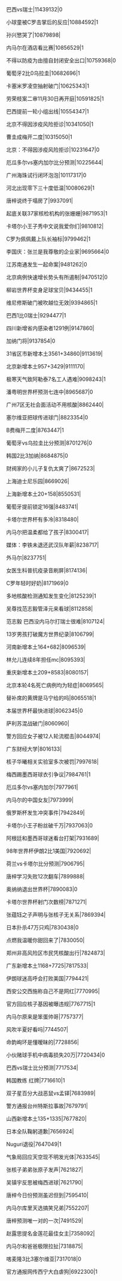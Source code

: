 巴西vs瑞士|11439132|0

小球童被C罗击掌后的反应|10884592|1

孙兴慜哭了|10879898|

内马尔在酒店看比赛|10856529|1

不得以防疫为由擅自封闭安全出口|10759368|0

葡萄牙2比0乌拉圭|10682696|1

卡塞米罗凌空抽射破门|10625343|1

劳荣枝案二审11月30日再开庭|10591825|1

巴西提前一轮小组出线|10554347|1

北京不得因涉疫风险拒诊|10341050|1

曹圭成梅开二度|10315050|1

北京：不得因涉疫风险拒诊|10231647|0

厄瓜多尔vs塞内加尔比分预测|10225644|

广州海珠试行闭环泡泡|10117317|0

河北出现零下三十度低温|10080629|1

唐梓说终于塌房了|9937091|

起底关联37家核检机构的张姗姗|9871953|1

卡塔尔小王子秀中文说我爱你们|9810812|

C罗为佩佩戴上队长袖标|9799462|1

李国庆：张兰是我尊敬的企业家|9695664|0

江苏南通发生一起命案|9481262|0

北京病例快速增长势头有所遏制|9470512|0

柳岩世界杯变身足球宝贝|9434455|1

维尼修斯破门被吹越位无效|9394865|1

巴西1比0瑞士|9294477|1

四川新增省内感染者1291例|9147860|

加纳门将|9137854|0

31省区市新增本土3561+34860|9113619|

北京新增本土957+3429|9111170|

极寒天气致阿勒泰7名工人遇难|9098243|1

潘粤明世界杯预测七连中|8965687|0

广州7区无社会面活动不用核酸|8862440|

塞尔维亚把球传进球门|8823354|0

B费梅开二度|8763447|1

葡萄牙vs乌拉圭比分预测|8701276|0

韩国2比3加纳|8684875|0

财阀家的小儿子复仇太爽了|8672523|

上海迪士尼乐园|8669026|

上海新增本土20+158|8550531|

葡萄牙提前锁定16强|8483741|

卡塔尔世界杯有多冷|8318480|

内马尔把温柔都给了孩子|8300417|

媒体：李铁未退还武汉队年薪|8238717|

外马尔|8237751|

女医生科普抗疫录音刷屏|8174136|

C罗年轻时好奶|8171969|0

多地核酸检测通知发生变化|8125239|1

吴尊找范志毅管泽元来看球|8112858|

范志毅 巴西没内马尔打瑞士很难|8107124|

13岁男孩打破魔方世界纪录|8106799|

河南新增本土164+682|8096539|

林允儿连续8年担任mc|8095393|

重庆新增本土209+8583|8080157|

北京本轮4名死亡病例均为轻症|8069565|

替补席的黄牌是马宁给的吗|8065518|1

本届世界杯最快进球|8062345|0

萨利苏混战破门|8060960|

警方回应女子被12人轮流棍击|8044974|

广东财经大学|8016133|

核子华曦相关实验室多次被罚|7997618|

梅西踢墨西哥球衣引争议|7984761|1

厄瓜多尔vs塞内加尔|7977961|

内马尔的中国女友|7973999|

俄罗斯杯发生冲突事件|7942849|

卡塔尔小王子粉丝破千万|7937063|0

阿根廷和墨西哥球迷看台打架|7931689|

98年世界杯伊朗2比1美国|7920692|

荷兰vs卡塔尔比分预测|7906795|

唐梓学习失败12次翻车|7899888|

奥纳纳退出世界杯|7890083|0

卡塔尔世界杯射门次数榜|7871271|

张蕴钰之子声明与张核子无关系|7869394|

日本扑杀47万只鸡|7830438|0

点燃我温暖你甜回来了|7830050|

郑州非高风险区市民凭核酸出行|7824873|

广东新增本土1168+7725|7817533|

伊朗球迷高呼会打败美国|7794421|

西安公交西施称自己不是网红|7770995|

官方回应核子基因被曝违规|7767715|1

内马尔原来是笨蛋帅哥|7757377|

风吹半夏好看吗|7744507|

命韵峋环是懂暧昧的|7728856|

小伙赌球手机中病毒损失20万|7720434|0

巴西vs瑞士比分预测|7717534|

韩国教练 红牌|7716610|1

双子星百分大战恶鼠vs孟铎|7683989|

警方通报台州特斯拉事故|7679791|

山西新增本土135+1335|7677820|

日本全队鞠躬道歉|7656924|

Nuguri退役|7647049|1

气象局回应天空现不明发光体|7633545|

张核子弟弟张原子发声|7621827|

吴镇宇反思被梅西进球|7621790|

唐梓今日份预测虽迟但到|7595410|

内马尔库里天选搞笑兄弟|7552207|

唐梓预测唯一对的一次|7491529|

赵露思提名金莲花最佳女主|7358092|

内马尔和爸爸极限拉扯|7318875|

喀麦隆3比3塞尔维亚|7317018|0

官方通报网传西宁大白虐狗|6922300|1

